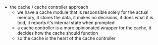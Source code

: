 - the cache / cache controller approach
	- we have a cache module that is responsible solely for the actual memory, it stores the data, it makes no decisions, it does what it is told, it reports it's internal state when prompted
	- a cache controller is a more opinionated wrapper for the cache, it decides how the cache should function
	- so the cache is the heart of the cache controller
